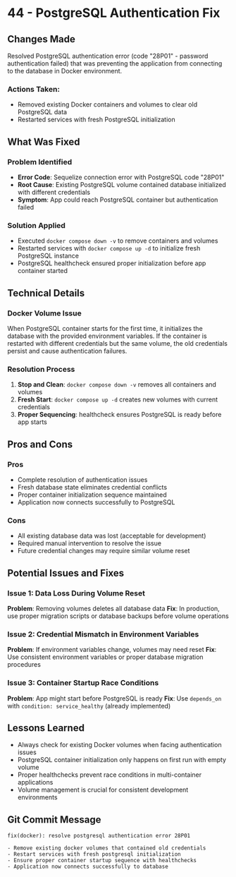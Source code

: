 # 44 - PostgreSQL Authentication Fix

## Changes Made

Resolved PostgreSQL authentication error (code "28P01" - password authentication failed) that was preventing the application from connecting to the database in Docker environment.

### Actions Taken:

- Removed existing Docker containers and volumes to clear old PostgreSQL data
- Restarted services with fresh PostgreSQL initialization

## What Was Fixed

### Problem Identified

- **Error Code**: Sequelize connection error with PostgreSQL code "28P01"
- **Root Cause**: Existing PostgreSQL volume contained database initialized with different credentials
- **Symptom**: App could reach PostgreSQL container but authentication failed

### Solution Applied

- Executed `docker compose down -v` to remove containers and volumes
- Restarted services with `docker compose up -d` to initialize fresh PostgreSQL instance
- PostgreSQL healthcheck ensured proper initialization before app container started

## Technical Details

### Docker Volume Issue

When PostgreSQL container starts for the first time, it initializes the database with the provided environment variables. If the container is restarted with different credentials but the same volume, the old credentials persist and cause authentication failures.

### Resolution Process

1. **Stop and Clean**: `docker compose down -v` removes all containers and volumes
2. **Fresh Start**: `docker compose up -d` creates new volumes with current credentials
3. **Proper Sequencing**: healthcheck ensures PostgreSQL is ready before app starts

## Pros and Cons

### Pros

- Complete resolution of authentication issues
- Fresh database state eliminates credential conflicts
- Proper container initialization sequence maintained
- Application now connects successfully to PostgreSQL

### Cons

- All existing database data was lost (acceptable for development)
- Required manual intervention to resolve the issue
- Future credential changes may require similar volume reset

## Potential Issues and Fixes

### Issue 1: Data Loss During Volume Reset

**Problem**: Removing volumes deletes all database data
**Fix**: In production, use proper migration scripts or database backups before volume operations

### Issue 2: Credential Mismatch in Environment Variables

**Problem**: If environment variables change, volumes may need reset
**Fix**: Use consistent environment variables or proper database migration procedures

### Issue 3: Container Startup Race Conditions

**Problem**: App might start before PostgreSQL is ready
**Fix**: Use `depends_on` with `condition: service_healthy` (already implemented)

## Lessons Learned

- Always check for existing Docker volumes when facing authentication issues
- PostgreSQL container initialization only happens on first run with empty volume
- Proper healthchecks prevent race conditions in multi-container applications
- Volume management is crucial for consistent development environments

## Git Commit Message

```
fix(docker): resolve postgresql authentication error 28P01

- Remove existing docker volumes that contained old credentials
- Restart services with fresh postgresql initialization
- Ensure proper container startup sequence with healthchecks
- Application now connects successfully to database
```
